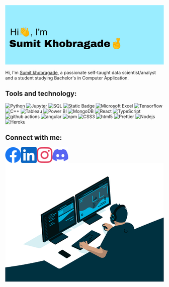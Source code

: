 <img src ="./materials/banner/github_banner.jpg" alt = "Sumit khobragade">
<p>
Hi, I'm <a href = "https://github.com/SumitK69">Sumit khobragade</a>, a passionate self-taught data scientist/analyst and a student studying Bachelor's in Computer Application.
</p>


<h2>Tools and technology:</h2>

<p>
 <img alt="Python" src="https://img.shields.io/badge/Python-3776AB?style=flat-square&logo=Python&logoColor=white">
 <img alt="Jupyter" src="https://img.shields.io/badge/Jupyter-%23F37626?style=flat-square&logo=Jupyter&logoColor=white">
 <img alt="SQL" src="https://img.shields.io/badge/Microsoft%20SQL%20Server-%23CC2927?style=flat-square&logo=Microsoftsqlserver&logoColor=white">
 <img alt="Static Badge" src="https://img.shields.io/badge/scikitlearn-%23F7931E?style=flat-square&logo=scikitlearn&logoColor=white">
 <img alt="Microsoft Excel" src="https://img.shields.io/badge/Excel-%23217346?style=flat-square&logo=microsoftexcel&logoColor=white&color=%23217346">
 <img alt="Tensorflow" src="https://img.shields.io/badge/Tensorflow-FF6F00?style=flat-square&logo=Tensorflow&logoColor=white&color=FF6F00">
  <img alt="C++" src="https://img.shields.io/badge/C%2B%2B-00599C?style=flat-square&logo=C%2B%2B" />
  <img alt="Tableau" src="https://img.shields.io/badge/Tableau-%23E97627?style=flat-square&logo=tableau&logoColor=white">
<img alt="Power BI" src="https://img.shields.io/badge/power BI-%23F2C811?style=flat-square&logo=powerbi&logoColor=white">
  <img alt="MongoDB" src="https://img.shields.io/badge/-MongoDB-13aa52?style=flat-square&logo=mongodb&logoColor=white" />
  <img alt="React" src="https://img.shields.io/badge/-React-45b8d8?style=flat-square&logo=react&logoColor=white" />
    <img alt="TypeScript" src="https://img.shields.io/badge/-TypeScript-007ACC?style=flat-square&logo=typescript&logoColor=white" />
  <img alt="github actions" src="https://img.shields.io/badge/-Github_Actions-2088FF?style=flat-square&logo=github-actions&logoColor=white" />
  <img alt="angular" src="https://img.shields.io/badge/-Angular-DD0031?style=flat-square&logo=angular&logoColor=white" />
  <img alt="npm" src="https://img.shields.io/badge/-NPM-CB3837?style=flat-square&logo=npm&logoColor=white" />
  <img alt="CSS3" src="https://img.shields.io/badge/CSS3-%231572B6?style=flat-square&logo=CSS3&logoColor=white">
  <img alt="html5" src="https://img.shields.io/badge/-HTML5-E34F26?style=flat-square&logo=html5&logoColor=white" />
  <img alt="Prettier" src="https://img.shields.io/badge/-Prettier-F7B93E?style=flat-square&logo=prettier&logoColor=white" />
  <img alt="Nodejs" src="https://img.shields.io/badge/-Nodejs-43853d?style=flat-square&logo=Node.js&logoColor=white" />
    <img alt="Heroku" src="https://img.shields.io/badge/-Heroku-430098?style=flat-square&logo=heroku&logoColor=white" />


</p>



<h2>Connect with me:</h2>

<div class = "social-media-container">
<a href="https://www.facebook.com/sumit.khobragade.5209/" target="_blank"> <img align = "left" src="./materials/social media files/facebook-color.svg" alt = "facebook" width = "50" height = "50"/>
</a>

<a href="https://www.linkedin.com/in/sumit-khobragade-3b10a727a"  target="_blank"> 
<img align = "left"  src="./materials/social media files/linkedin-color.svg" width = "50px"  alt = "linked in"  height = "50"/>
</a>

<a href="https://www.instagram.com/sumit_k0069/"  target="_blank"> 
<img align = "left"  src="./materials/social media files/instagram-color.svg" width = "50px"  alt = "linked in"  height = "50"/>
</a>

<a href="https://discord.com/users/sumit6980"  target="_blank"> 
<img align = "left"  src="./materials/social media files/discord-color.svg" width = "50px"  alt = "linked in"  height = "50"/>
</a>

</div>


<div>
<img alt = "gif" align = "right" src="./materials/gif/code.gif"></div>